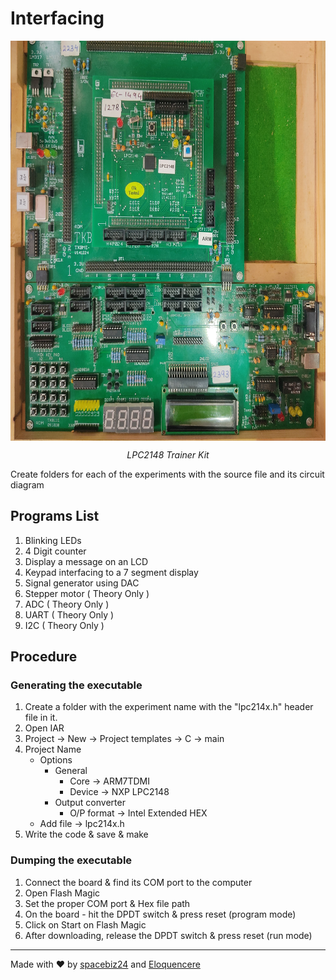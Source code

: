 # Interfacing

<p align = "center">
<img src = "Assets/LPC2148.jpg" width = "640" height = "640" align = "center"/>
</p>
<p align = "center">
<em> LPC2148 Trainer Kit </em>
</p>

Create folders for each of the experiments with the source file and its circuit diagram

## Programs List

1. Blinking LEDs
1. 4 Digit counter
1. Display a message on an LCD
1. Keypad interfacing to a 7 segment display
1. Signal generator using DAC
1. Stepper motor ( Theory Only )
1. ADC ( Theory Only )
1. UART ( Theory Only )
1. I2C ( Theory Only )

## Procedure
### Generating the executable
1. Create a folder with the experiment name with the "lpc214x.h" header file in it.
1. Open IAR
1. Project -> New -> Project templates -> C -> main
1. Project Name
      - Options 
        - General
          - Core -> ARM7TDMI
          - Device -> NXP LPC2148
        - Output converter
          - O/P format -> Intel Extended HEX
      - Add file -> lpc214x.h
 1. Write the code & save & make
 
 ### Dumping the executable
 1. Connect the board & find its COM port to the computer
 1. Open Flash Magic
 1. Set the proper COM port & Hex file path
 1. On the board - hit the DPDT switch & press reset (program mode)
 1. Click on Start on Flash Magic
 1. After downloading, release the DPDT switch & press reset (run mode)
 
___
Made with :heart: by [spacebiz24](https://github.com/spacebiz24) and [Eloquencere](https://github.com/Eloquencere)
